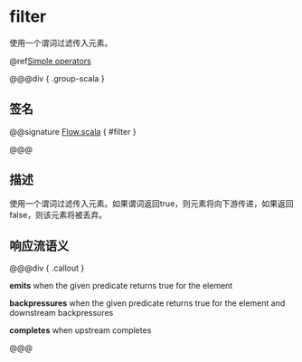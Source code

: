 # filter

使用一个谓词过滤传入元素。

@ref[Simple operators](../index.md#simple-operators)

@@@div { .group-scala }

## 签名

@@signature [Flow.scala](/akka-stream/src/main/scala/akka/stream/scaladsl/Flow.scala) { #filter }

@@@

## 描述

使用一个谓词过滤传入元素。如果谓词返回true，则元素将向下游传递，如果返回false，则该元素将被丢弃。

## 响应流语义

@@@div { .callout }

**emits** when the given predicate returns true for the element

**backpressures** when the given predicate returns true for the element and downstream backpressures

**completes** when upstream completes

@@@

